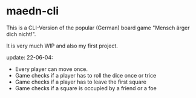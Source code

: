# maedn-cli

This is a CLI-Version of the popular (German) board game "Mensch ärger dich nicht!".

It is very much WIP and also my first project.

update:
22-06-04: 
- Every player can move once.
- Game checks if a player has to roll the dice once or trice
- Game checks if a player has to leave the first square
- Game checks if a square is occupied by a friend or a foe